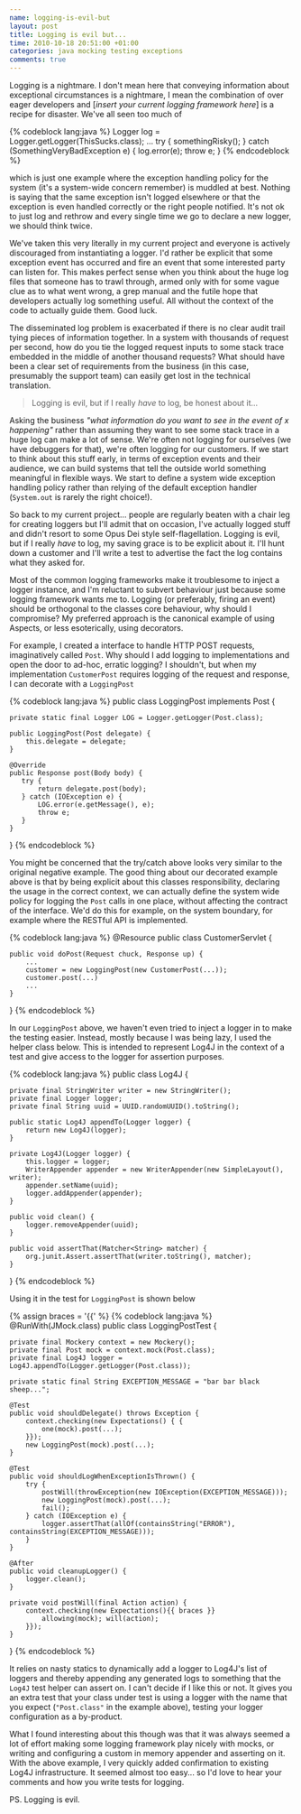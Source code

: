 ```yaml
---
name: logging-is-evil-but
layout: post
title: Logging is evil but...
time: 2010-10-18 20:51:00 +01:00
categories: java mocking testing exceptions
comments: true
---
```


Logging is a nightmare. I don't mean here that conveying information about
exceptional circumstances is a nightmare, I mean the combination of over eager
developers and [_insert your current logging framework here_] is a recipe
for disaster. We've all seen too much of


{% codeblock lang:java %}
Logger log = Logger.getLogger(ThisSucks.class);
...
try {
    somethingRisky();
} catch (SomethingVeryBadException e) {
   log.error(e);
   throw e;
}
{% endcodeblock %}


which is just one example where the exception handling policy for the system
(it's a system-wide concern remember) is muddled at best. Nothing is saying
that the same exception isn't logged elsewhere or that the exception is even
handled correctly or the right people notified. It's not ok to just log and
rethrow and every single time we go to declare a new logger, we should think
twice.

<!-- more -->

We've taken this very literally in my current project and everyone is actively
discouraged from instantiating a logger. I'd rather be explicit that some
exception event has occurred and fire an event that some interested party can
listen for. This makes perfect sense when you think about the huge log files
that someone has to trawl through, armed only with for some vague clue as to
what went wrong, a grep manual and the futile hope that developers actually
log something useful. All without the context of the code to actually guide
them. Good luck.

The disseminated log problem is exacerbated if there is no clear audit trail
tying pieces of information together. In a system with thousands of request
per second, how do you tie the logged request inputs to some stack trace
embedded in the middle of another thousand requests? What should have been a
clear set of requirements from the business (in this case, presumably the
support team) can easily get lost in the technical translation.

> Logging is evil, but if I really *have* to log, be honest about it...

Asking the business _"what information do you want to see in the event of x
happening"_ rather than assuming they want to see some stack trace in a huge
log can make a lot of sense. We're often not logging for ourselves (we have
debuggers for that), we're often logging for our customers. If we start to
think about this stuff early, in terms of exception events and their audience,
we can build systems that tell the outside world something meaningful in
flexible ways. We start to define a system wide exception handling policy
rather than relying of the default exception handler (`System.out` is rarely
the right choice!).

So back to my current project... people are regularly beaten with a chair leg
for creating loggers but I'll admit that on occasion, I've actually logged
stuff and didn't resort to some Opus Dei style self-flagellation. Logging is
evil, but if I really *have* to log, my saving grace is to be explicit about
it. I'll hunt down a customer and I'll write a test to advertise the fact the
log contains what they asked for.

Most of the common logging frameworks make it troublesome to inject a logger
instance, and I'm reluctant to subvert behaviour just because some logging
framework wants me to. Logging (or preferably, firing an event) should be
orthogonal to the classes core behaviour, why should I compromise? My
preferred approach is the canonical example of using Aspects, or less
esoterically, using decorators.

For example, I created a interface to handle HTTP POST requests, imaginatively
called `Post`. Why should I add logging to implementations and open the door
to ad-hoc, erratic logging? I shouldn't, but when my implementation
`CustomerPost` requires logging of the request and response, I can decorate
with a `LoggingPost`


{% codeblock lang:java %}
public class LoggingPost implements Post {

    private static final Logger LOG = Logger.getLogger(Post.class);

    public LoggingPost(Post delegate) {
        this.delegate = delegate;
    }

    @Override
    public Response post(Body body) {
       try {
           return delegate.post(body);
       } catch (IOException e) {
           LOG.error(e.getMessage(), e);
           throw e;
       }
    }
}
{% endcodeblock %}


You might be concerned that the try/catch above looks very similar to the
original negative example. The good thing about our decorated example above is
that by being explicit about this classes responsibility, declaring the usage
in the correct context, we can actually define the system wide policy for
logging the `Post` calls in one place, without affecting the contract of the
interface. We'd do this for example, on the system boundary, for example where
the RESTful API is implemented.

{% codeblock lang:java %}
@Resource
public class CustomerServlet {

    public void doPost(Request chuck, Response up) {
        ...
        customer = new LoggingPost(new CustomerPost(...));
        customer.post(...)
        ...
    }
}
{% endcodeblock %}

In our `LoggingPost` above, we haven't even tried to inject a logger in to
make the testing easier. Instead, mostly because I was being lazy, I used the
helper class below. This is intended to represent Log4J in the context of a
test and give access to the logger for assertion purposes.

{% codeblock lang:java %}
public class Log4J {

    private final StringWriter writer = new StringWriter();
    private final Logger logger;
    private final String uuid = UUID.randomUUID().toString();

    public static Log4J appendTo(Logger logger) {
        return new Log4J(logger);
    }

    private Log4J(Logger logger) {
        this.logger = logger;
        WriterAppender appender = new WriterAppender(new SimpleLayout(), writer);
        appender.setName(uuid);
        logger.addAppender(appender);
    }

    public void clean() {
        logger.removeAppender(uuid);
    }

    public void assertThat(Matcher<String> matcher) {
        org.junit.Assert.assertThat(writer.toString(), matcher);
    }
}
{% endcodeblock %}

Using it in the test for `LoggingPost` is shown below

{% assign braces = '{{' %}
{% codeblock lang:java %}
@RunWith(JMock.class)
public class LoggingPostTest {

    private final Mockery context = new Mockery();
    private final Post mock = context.mock(Post.class);
    private final Log4J logger = Log4J.appendTo(Logger.getLogger(Post.class));

    private static final String EXCEPTION_MESSAGE = "bar bar black sheep...";

    @Test
    public void shouldDelegate() throws Exception {
        context.checking(new Expectations() { {
            one(mock).post(...);
        }});
        new LoggingPost(mock).post(...);
    }

    @Test
    public void shouldLogWhenExceptionIsThrown() {
        try {
            postWill(throwException(new IOException(EXCEPTION_MESSAGE)));
            new LoggingPost(mock).post(...);
            fail();
        } catch (IOException e) {
            logger.assertThat(allOf(containsString("ERROR"), containsString(EXCEPTION_MESSAGE)));
        }
    }

    @After
    public void cleanupLogger() {
        logger.clean();
    }

    private void postWill(final Action action) {
        context.checking(new Expectations(){{ braces }}
            allowing(mock); will(action);
        }});
    }
}
{% endcodeblock %}

It relies on nasty statics to dynamically add a logger to Log4J's list of
loggers and thereby appending any generated logs to something that the `Log4J`
test helper can assert on. I can't decide if I like this or not. It gives you
an extra test that your class under test is using a logger with the name that
you expect (`"Post.class"` in the example above), testing your logger
configuration as a by-product.

What I found interesting about this though was that it was always seemed a lot
of effort making some logging framework play nicely with mocks, or writing and
configuring a custom in memory appender and asserting on it. With the above
example, I very quickly added confirmation to existing Log4J infrastructure.
It seemed almost too easy... so I'd love to hear your comments and how you
write tests for logging.

PS. Logging is evil.


